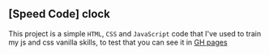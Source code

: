 ## [Speed Code] clock
This project is a simple `HTML`, `CSS` and `JavaScript` code that I've used to train my js and css vanilla skills, to test that you can see it in [GH pages](https://lucas-avelino.github.io/speed-code-clock/)